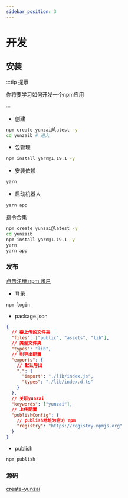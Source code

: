 ```yaml
---
sidebar_position: 3
---
```


# 开发

## 安装

:::tip 提示

你将要学习如何开发一个npm应用

:::

- 创建

```bash
npm create yunzai@latest -y
cd yunzaib # 进入
```

- 包管理

```bash
npm install yarn@1.19.1 -y
```

- 安装依赖

```bash
yarn
```

- 启动机器人

```bash
yarn app
```

指令合集

```bash
npm create yunzai@latest -y
cd yunzaib
npm install yarn@1.19.1 -y
yarn
yarn app
```

### 发布

[点击注册 npm 账户](https://www.npmjs.com/)

- 登录

```sh
npm login
```

- package.json

```json
{
  // 要上传的文件夹
  "files": ["public", "assets", "lib"],
  // 类型文件夹
  "types": "lib",
  // 到导出配置
  "exports": {
    // 默认导出
    ".": {
      "import": "./lib/index.js",
      "types": "./lib/index.d.ts"
    }
  },
  // 关联yunzai
  "keywords": ["yunzai"],
  // 上传配置
  "publishConfig": {
    // publish地址为官方 npm
    "registry": "https://registry.npmjs.org"
  }
}
```

- publish

```bash
npm publish
```

### 源码

[create-yunzai](https://github.com/yunzai-org/create-yunzai/tree/main/bin/template)
